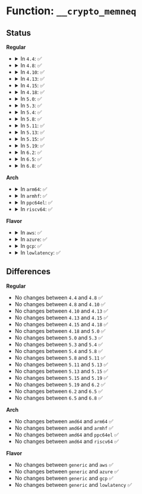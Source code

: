 # Function: <code>__crypto_memneq</code>

## Status
<b>Regular</b>
<ul>
<li>
<details>
<summary>In <code>4.4</code>: ✅</summary>

```c
long unsigned int __crypto_memneq(const void *a, const void *b, size_t size);
```

**Collision:** Unique Global

**Inline:** No

**Transformation:** False

**Instances:**

```
In crypto/memneq.c (ffffffff8139cff0)
Location: crypto/memneq.c:156
Inline: False
Direct callers:
  - security/integrity/evm/evm_main.c:evm_verify_hmac
  - crypto/asymmetric_keys/rsa.c:RSA_verify_signature
  - crypto/asymmetric_keys/rsa.c:RSA_verify_signature
```
**Symbols:**

```
ffffffff8139cff0-ffffffff8139d06e: __crypto_memneq (STB_GLOBAL)
```
</details>
</li>
<li>
<details>
<summary>In <code>4.8</code>: ✅</summary>

```c
long unsigned int __crypto_memneq(const void *a, const void *b, size_t size);
```

**Collision:** Unique Global

**Inline:** No

**Transformation:** False

**Instances:**

```
In crypto/memneq.c (ffffffff813d9eb0)
Location: crypto/memneq.c:156
Inline: False
Direct callers:
  - security/integrity/evm/evm_main.c:evm_verify_hmac
```
**Symbols:**

```
ffffffff813d9eb0-ffffffff813d9f3c: __crypto_memneq (STB_GLOBAL)
```
</details>
</li>
<li>
<details>
<summary>In <code>4.10</code>: ✅</summary>

```c
long unsigned int __crypto_memneq(const void *a, const void *b, size_t size);
```

**Collision:** Unique Global

**Inline:** No

**Transformation:** False

**Instances:**

```
In crypto/memneq.c (ffffffff813f17f0)
Location: crypto/memneq.c:156
Inline: False
Direct callers:
  - security/integrity/evm/evm_main.c:evm_verify_hmac
```
**Symbols:**

```
ffffffff813f17f0-ffffffff813f187c: __crypto_memneq (STB_GLOBAL)
```
</details>
</li>
<li>
<details>
<summary>In <code>4.13</code>: ✅</summary>

```c
long unsigned int __crypto_memneq(const void *a, const void *b, size_t size);
```

**Collision:** Unique Global

**Inline:** No

**Transformation:** False

**Instances:**

```
In crypto/memneq.c (ffffffff813fda70)
Location: crypto/memneq.c:156
Inline: False
Direct callers:
  - security/keys/encrypted-keys/encrypted.c:datablob_hmac_verify
  - security/integrity/evm/evm_main.c:evm_verify_hmac
  - crypto/rsa-pkcs1pad.c:pkcs1pad_verify_complete
  - crypto/xts.c:setkey
```
**Symbols:**

```
ffffffff813fda70-ffffffff813fdaf1: __crypto_memneq (STB_GLOBAL)
```
</details>
</li>
<li>
<details>
<summary>In <code>4.15</code>: ✅</summary>

```c
long unsigned int __crypto_memneq(const void *a, const void *b, size_t size);
```

**Collision:** Unique Global

**Inline:** No

**Transformation:** False

**Instances:**

```
In crypto/memneq.c (ffffffff81426000)
Location: crypto/memneq.c:156
Inline: False
Direct callers:
  - security/keys/encrypted-keys/encrypted.c:datablob_hmac_verify
  - security/integrity/evm/evm_main.c:evm_verify_hmac
  - crypto/rsa-pkcs1pad.c:pkcs1pad_verify_complete
  - crypto/xts.c:setkey
  - crypto/gcm.c:crypto_gcm_verify
```
**Symbols:**

```
ffffffff81426000-ffffffff81426081: __crypto_memneq (STB_GLOBAL)
```
</details>
</li>
<li>
<details>
<summary>In <code>4.18</code>: ✅</summary>

```c
long unsigned int __crypto_memneq(const void *a, const void *b, size_t size);
```

**Collision:** Unique Global

**Inline:** No

**Transformation:** False

**Instances:**

```
In crypto/memneq.c (ffffffff81458f10)
Location: crypto/memneq.c:156
Inline: False
Direct callers:
  - security/keys/encrypted-keys/encrypted.c:datablob_hmac_verify
  - security/integrity/evm/evm_main.c:evm_verify_hmac
  - crypto/rsa-pkcs1pad.c:pkcs1pad_verify_complete
  - crypto/gcm.c:crypto_gcm_verify
```
**Symbols:**

```
ffffffff81458f10-ffffffff81458f90: __crypto_memneq (STB_GLOBAL)
```
</details>
</li>
<li>
<details>
<summary>In <code>5.0</code>: ✅</summary>

```c
long unsigned int __crypto_memneq(const void *a, const void *b, size_t size);
```

**Collision:** Unique Global

**Inline:** No

**Transformation:** False

**Instances:**

```
In crypto/memneq.c (ffffffff81476400)
Location: crypto/memneq.c:156
Inline: False
Direct callers:
  - fs/crypto/keyinfo.c:find_or_insert_master_key
  - security/keys/encrypted-keys/encrypted.c:datablob_hmac_verify
  - security/integrity/evm/evm_main.c:evm_verify_hmac
  - crypto/rsa-pkcs1pad.c:pkcs1pad_verify_complete
  - crypto/gcm.c:crypto_gcm_verify
```
**Symbols:**

```
ffffffff81476400-ffffffff81476480: __crypto_memneq (STB_GLOBAL)
```
</details>
</li>
<li>
<details>
<summary>In <code>5.3</code>: ✅</summary>

```c
long unsigned int __crypto_memneq(const void *a, const void *b, size_t size);
```

**Collision:** Unique Global

**Inline:** No

**Transformation:** False

**Instances:**

```
In crypto/memneq.c (ffffffff814a4190)
Location: crypto/memneq.c:156
Inline: False
Direct callers:
  - fs/crypto/keyinfo.c:find_or_insert_master_key
  - security/keys/encrypted-keys/encrypted.c:datablob_hmac_verify
  - security/integrity/evm/evm_main.c:evm_verify_hmac
  - crypto/rsa-pkcs1pad.c:pkcs1pad_verify_complete
  - crypto/gcm.c:crypto_gcm_verify
```
**Symbols:**

```
ffffffff814a4190-ffffffff814a4210: __crypto_memneq (STB_GLOBAL)
```
</details>
</li>
<li>
<details>
<summary>In <code>5.4</code>: ✅</summary>

```c
long unsigned int __crypto_memneq(const void *a, const void *b, size_t size);
```

**Collision:** Unique Global

**Inline:** No

**Transformation:** False

**Instances:**

```
In crypto/memneq.c (ffffffff814bedc0)
Location: crypto/memneq.c:156
Inline: False
Direct callers:
  - fs/crypto/keysetup_v1.c:find_or_insert_direct_key
  - security/keys/encrypted-keys/encrypted.c:datablob_hmac_verify
  - security/integrity/evm/evm_main.c:evm_verify_hmac
  - crypto/rsa-pkcs1pad.c:pkcs1pad_verify_complete
  - crypto/gcm.c:crypto_gcm_verify
```
**Symbols:**

```
ffffffff814bedc0-ffffffff814bee40: __crypto_memneq (STB_GLOBAL)
```
</details>
</li>
<li>
<details>
<summary>In <code>5.8</code>: ✅</summary>

```c
long unsigned int __crypto_memneq(const void *a, const void *b, size_t size);
```

**Collision:** Unique Global

**Inline:** No

**Transformation:** False

**Instances:**

```
In crypto/memneq.c (ffffffff8151f510)
Location: crypto/memneq.c:156
Inline: False
Direct callers:
  - fs/crypto/keysetup_v1.c:find_or_insert_direct_key
  - security/keys/encrypted-keys/encrypted.c:datablob_hmac_verify
  - security/integrity/evm/evm_main.c:evm_verify_hmac
  - crypto/rsa-pkcs1pad.c:pkcs1pad_verify_complete
  - crypto/gcm.c:crypto_gcm_verify
  - net/mptcp/subflow.c:subflow_syn_recv_sock
```
**Symbols:**

```
ffffffff8151f510-ffffffff8151f591: __crypto_memneq (STB_GLOBAL)
```
</details>
</li>
<li>
<details>
<summary>In <code>5.11</code>: ✅</summary>

```c
long unsigned int __crypto_memneq(const void *a, const void *b, size_t size);
```

**Collision:** Unique Global

**Inline:** No

**Transformation:** False

**Instances:**

```
In crypto/memneq.c (ffffffff8153c370)
Location: crypto/memneq.c:156
Inline: False
Direct callers:
  - fs/crypto/keysetup_v1.c:find_or_insert_direct_key
  - security/keys/encrypted-keys/encrypted.c:datablob_hmac_verify
  - security/integrity/evm/evm_main.c:evm_verify_hmac
  - crypto/rsa-pkcs1pad.c:pkcs1pad_verify_complete
  - crypto/gcm.c:crypto_gcm_verify
  - net/mptcp/subflow.c:subflow_syn_recv_sock
```
**Symbols:**

```
ffffffff8153c370-ffffffff8153c3f1: __crypto_memneq (STB_GLOBAL)
```
</details>
</li>
<li>
<details>
<summary>In <code>5.13</code>: ✅</summary>

```c
long unsigned int __crypto_memneq(const void *a, const void *b, size_t size);
```

**Collision:** Unique Global

**Inline:** No

**Transformation:** False

**Instances:**

```
In crypto/memneq.c (ffffffff81544a60)
Location: crypto/memneq.c:156
Inline: False
Direct callers:
  - fs/crypto/keysetup_v1.c:find_or_insert_direct_key
  - security/keys/encrypted-keys/encrypted.c:datablob_hmac_verify
  - security/integrity/evm/evm_main.c:evm_verify_hmac
  - crypto/rsa-pkcs1pad.c:pkcs1pad_verify_complete
  - crypto/gcm.c:crypto_gcm_verify
  - net/mptcp/subflow.c:subflow_syn_recv_sock
```
**Symbols:**

```
ffffffff81544a60-ffffffff81544ade: __crypto_memneq (STB_GLOBAL)
```
</details>
</li>
<li>
<details>
<summary>In <code>5.15</code>: ✅</summary>

```c
long unsigned int __crypto_memneq(const void *a, const void *b, size_t size);
```

**Collision:** Unique Global

**Inline:** No

**Transformation:** False

**Instances:**

```
In crypto/memneq.c (ffffffff815a5200)
Location: crypto/memneq.c:156
Inline: False
Direct callers:
  - fs/crypto/keysetup_v1.c:find_or_insert_direct_key
  - security/keys/encrypted-keys/encrypted.c:datablob_hmac_verify
  - security/integrity/evm/evm_main.c:evm_verify_hmac
  - crypto/rsa-pkcs1pad.c:pkcs1pad_verify_complete
  - crypto/gcm.c:crypto_gcm_verify
  - net/mptcp/subflow.c:subflow_syn_recv_sock
```
**Symbols:**

```
ffffffff815a5200-ffffffff815a527e: __crypto_memneq (STB_GLOBAL)
```
</details>
</li>
<li>
<details>
<summary>In <code>5.19</code>: ✅</summary>

```c
long unsigned int __crypto_memneq(const void *a, const void *b, size_t size);
```

**Collision:** Unique Global

**Inline:** No

**Transformation:** False

**Instances:**

```
In lib/memneq.c (ffffffff8177c550)
Location: lib/memneq.c:164
Inline: False
Direct callers:
  - fs/crypto/keysetup_v1.c:find_or_insert_direct_key
  - security/keys/encrypted-keys/encrypted.c:datablob_hmac_verify
  - security/integrity/evm/evm_main.c:evm_verify_hmac
  - crypto/rsa-pkcs1pad.c:pkcs1pad_verify_complete
  - crypto/gcm.c:crypto_gcm_verify
  - net/mptcp/subflow.c:subflow_syn_recv_sock
```
**Symbols:**

```
ffffffff8177c550-ffffffff8177c5e7: __crypto_memneq (STB_GLOBAL)
```
</details>
</li>
<li>
<details>
<summary>In <code>6.2</code>: ✅</summary>

```c
long unsigned int __crypto_memneq(const void *a, const void *b, size_t size);
```

**Collision:** Unique Global

**Inline:** No

**Transformation:** False

**Instances:**

```
In lib/crypto/memneq.c (ffffffff817df950)
Location: lib/crypto/memneq.c:163
Inline: False
Direct callers:
  - fs/crypto/keysetup_v1.c:find_or_insert_direct_key
  - security/keys/encrypted-keys/encrypted.c:datablob_hmac_verify
  - security/integrity/evm/evm_main.c:evm_verify_hmac
  - crypto/rsa-pkcs1pad.c:pkcs1pad_verify_complete
  - crypto/gcm.c:crypto_gcm_verify
  - net/mptcp/subflow.c:subflow_syn_recv_sock
```
**Symbols:**

```
ffffffff817df950-ffffffff817df9f2: __crypto_memneq (STB_GLOBAL)
```
</details>
</li>
<li>
<details>
<summary>In <code>6.5</code>: ✅</summary>

```c
long unsigned int __crypto_memneq(const void *a, const void *b, size_t size);
```

**Collision:** Unique Global

**Inline:** No

**Transformation:** False

**Instances:**

```
In lib/crypto/memneq.c (ffffffff8181f0d0)
Location: lib/crypto/memneq.c:163
Inline: False
Direct callers:
  - fs/crypto/keysetup_v1.c:find_or_insert_direct_key
  - security/keys/encrypted-keys/encrypted.c:datablob_hmac_verify
  - security/integrity/evm/evm_main.c:evm_verify_hmac
  - crypto/rsa-pkcs1pad.c:pkcs1pad_verify_complete
  - crypto/gcm.c:crypto_gcm_verify
  - net/mptcp/subflow.c:subflow_syn_recv_sock
```
**Symbols:**

```
ffffffff8181f0d0-ffffffff8181f172: __crypto_memneq (STB_GLOBAL)
```
</details>
</li>
<li>
<details>
<summary>In <code>6.8</code>: ✅</summary>

```c
long unsigned int __crypto_memneq(const void *a, const void *b, size_t size);
```

**Collision:** Unique Global

**Inline:** No

**Transformation:** False

**Instances:**

```
In lib/crypto/memneq.c (ffffffff81865050)
Location: lib/crypto/memneq.c:163
Inline: False
Direct callers:
  - fs/crypto/keysetup_v1.c:find_or_insert_direct_key
  - security/keys/encrypted-keys/encrypted.c:datablob_hmac_verify
  - security/integrity/evm/evm_main.c:evm_verify_hmac
  - crypto/rsa-pkcs1pad.c:pkcs1pad_verify_complete
  - crypto/gcm.c:crypto_gcm_verify
  - net/mptcp/subflow.c:subflow_syn_recv_sock
```
**Symbols:**

```
ffffffff81865050-ffffffff818650f2: __crypto_memneq (STB_GLOBAL)
```
</details>
</li>
</ul>
<b>Arch</b>
<ul>
<li>
<details>
<summary>In <code>arm64</code>: ✅</summary>

```c
long unsigned int __crypto_memneq(const void *a, const void *b, size_t size);
```

**Collision:** Unique Global

**Inline:** No

**Transformation:** False

**Instances:**

```
In crypto/memneq.c (ffff8000105b7fd8)
Location: crypto/memneq.c:156
Inline: False
Direct callers:
  - fs/crypto/keysetup_v1.c:find_or_insert_direct_key
  - security/keys/encrypted-keys/encrypted.c:datablob_hmac_verify
  - security/integrity/evm/evm_main.c:evm_verify_hmac
  - crypto/rsa-pkcs1pad.c:pkcs1pad_verify_complete
  - crypto/gcm.c:crypto_gcm_verify
```
**Symbols:**

```
ffff8000105b7fd8-ffff8000105b80b0: __crypto_memneq (STB_GLOBAL)
```
</details>
</li>
<li>
<details>
<summary>In <code>armhf</code>: ✅</summary>

```c
long unsigned int __crypto_memneq(const void *a, const void *b, size_t size);
```

**Collision:** Unique Global

**Inline:** No

**Transformation:** False

**Instances:**

```
In crypto/memneq.c (c0766c44)
Location: crypto/memneq.c:156
Inline: False
Direct callers:
  - fs/crypto/keysetup_v1.c:find_or_insert_direct_key
  - security/keys/encrypted-keys/encrypted.c:datablob_hmac_verify
  - security/integrity/evm/evm_main.c:evm_verify_hmac
  - crypto/rsa-pkcs1pad.c:pkcs1pad_verify_complete
  - crypto/gcm.c:crypto_gcm_verify
```
**Symbols:**

```
c0766c44-c0766d20: __crypto_memneq (STB_GLOBAL)
```
</details>
</li>
<li>
<details>
<summary>In <code>ppc64el</code>: ✅</summary>

```c
long unsigned int __crypto_memneq(const void *a, const void *b, size_t size);
```

**Collision:** Unique Global

**Inline:** No

**Transformation:** False

**Instances:**

```
In crypto/memneq.c (c00000000073d090)
Location: crypto/memneq.c:156
Inline: False
Direct callers:
  - fs/crypto/keysetup_v1.c:find_or_insert_direct_key
  - security/keys/encrypted-keys/encrypted.c:datablob_hmac_verify
  - security/integrity/evm/evm_main.c:evm_verify_hmac
  - crypto/rsa-pkcs1pad.c:pkcs1pad_verify_complete
  - crypto/gcm.c:crypto_gcm_verify
```
**Symbols:**

```
c00000000073d090-c00000000073d15c: __crypto_memneq (STB_GLOBAL)
```
</details>
</li>
<li>
<details>
<summary>In <code>riscv64</code>: ✅</summary>

```c
long unsigned int __crypto_memneq(const void *a, const void *b, size_t size);
```

**Collision:** Unique Global

**Inline:** No

**Transformation:** False

**Instances:**

```
In crypto/memneq.c (ffffffe0003fe696)
Location: crypto/memneq.c:156
Inline: False
Direct callers:
  - fs/crypto/keysetup_v1.c:find_or_insert_direct_key
  - security/keys/encrypted-keys/encrypted.c:datablob_hmac_verify
  - security/integrity/evm/evm_main.c:evm_verify_hmac
  - crypto/rsa-pkcs1pad.c:pkcs1pad_verify_complete
  - crypto/gcm.c:crypto_gcm_verify
```
**Symbols:**

```
ffffffe0003fe696-ffffffe0003fe824: __crypto_memneq (STB_GLOBAL)
```
</details>
</li>
</ul>
<b>Flavor</b>
<ul>
<li>
<details>
<summary>In <code>aws</code>: ✅</summary>

```c
long unsigned int __crypto_memneq(const void *a, const void *b, size_t size);
```

**Collision:** Unique Global

**Inline:** No

**Transformation:** False

**Instances:**

```
In crypto/memneq.c (ffffffff814b73a0)
Location: crypto/memneq.c:156
Inline: False
Direct callers:
  - fs/crypto/keysetup_v1.c:find_or_insert_direct_key
  - security/keys/encrypted-keys/encrypted.c:datablob_hmac_verify
  - security/integrity/evm/evm_main.c:evm_verify_hmac
  - crypto/rsa-pkcs1pad.c:pkcs1pad_verify_complete
  - crypto/gcm.c:crypto_gcm_verify
```
**Symbols:**

```
ffffffff814b73a0-ffffffff814b7420: __crypto_memneq (STB_GLOBAL)
```
</details>
</li>
<li>
<details>
<summary>In <code>azure</code>: ✅</summary>

```c
long unsigned int __crypto_memneq(const void *a, const void *b, size_t size);
```

**Collision:** Unique Global

**Inline:** No

**Transformation:** False

**Instances:**

```
In crypto/memneq.c (ffffffff814a7dc0)
Location: crypto/memneq.c:156
Inline: False
Direct callers:
  - fs/crypto/keysetup_v1.c:find_or_insert_direct_key
  - security/keys/encrypted-keys/encrypted.c:datablob_hmac_verify
  - security/integrity/evm/evm_main.c:evm_verify_hmac
  - crypto/rsa-pkcs1pad.c:pkcs1pad_verify_complete
  - crypto/gcm.c:crypto_gcm_verify
```
**Symbols:**

```
ffffffff814a7dc0-ffffffff814a7e40: __crypto_memneq (STB_GLOBAL)
```
</details>
</li>
<li>
<details>
<summary>In <code>gcp</code>: ✅</summary>

```c
long unsigned int __crypto_memneq(const void *a, const void *b, size_t size);
```

**Collision:** Unique Global

**Inline:** No

**Transformation:** False

**Instances:**

```
In crypto/memneq.c (ffffffff814b3430)
Location: crypto/memneq.c:156
Inline: False
Direct callers:
  - fs/crypto/keysetup_v1.c:find_or_insert_direct_key
  - security/keys/encrypted-keys/encrypted.c:datablob_hmac_verify
  - security/integrity/evm/evm_main.c:evm_verify_hmac
  - crypto/rsa-pkcs1pad.c:pkcs1pad_verify_complete
  - crypto/gcm.c:crypto_gcm_verify
```
**Symbols:**

```
ffffffff814b3430-ffffffff814b34b0: __crypto_memneq (STB_GLOBAL)
```
</details>
</li>
<li>
<details>
<summary>In <code>lowlatency</code>: ✅</summary>

```c
long unsigned int __crypto_memneq(const void *a, const void *b, size_t size);
```

**Collision:** Unique Global

**Inline:** No

**Transformation:** False

**Instances:**

```
In crypto/memneq.c (ffffffff814cbeb0)
Location: crypto/memneq.c:156
Inline: False
Direct callers:
  - fs/crypto/keysetup_v1.c:find_or_insert_direct_key
  - security/keys/encrypted-keys/encrypted.c:datablob_hmac_verify
  - security/integrity/evm/evm_main.c:evm_verify_hmac
  - crypto/rsa-pkcs1pad.c:pkcs1pad_verify_complete
  - crypto/gcm.c:crypto_gcm_verify
```
**Symbols:**

```
ffffffff814cbeb0-ffffffff814cbf30: __crypto_memneq (STB_GLOBAL)
```
</details>
</li>
</ul>

## Differences
<b>Regular</b>
<ul>
<li>
No changes between <code>4.4</code> and <code>4.8</code> ✅
</li>
<li>
No changes between <code>4.8</code> and <code>4.10</code> ✅
</li>
<li>
No changes between <code>4.10</code> and <code>4.13</code> ✅
</li>
<li>
No changes between <code>4.13</code> and <code>4.15</code> ✅
</li>
<li>
No changes between <code>4.15</code> and <code>4.18</code> ✅
</li>
<li>
No changes between <code>4.18</code> and <code>5.0</code> ✅
</li>
<li>
No changes between <code>5.0</code> and <code>5.3</code> ✅
</li>
<li>
No changes between <code>5.3</code> and <code>5.4</code> ✅
</li>
<li>
No changes between <code>5.4</code> and <code>5.8</code> ✅
</li>
<li>
No changes between <code>5.8</code> and <code>5.11</code> ✅
</li>
<li>
No changes between <code>5.11</code> and <code>5.13</code> ✅
</li>
<li>
No changes between <code>5.13</code> and <code>5.15</code> ✅
</li>
<li>
No changes between <code>5.15</code> and <code>5.19</code> ✅
</li>
<li>
No changes between <code>5.19</code> and <code>6.2</code> ✅
</li>
<li>
No changes between <code>6.2</code> and <code>6.5</code> ✅
</li>
<li>
No changes between <code>6.5</code> and <code>6.8</code> ✅
</li>
</ul>
<b>Arch</b>
<ul>
<li>
No changes between <code>amd64</code> and <code>arm64</code> ✅
</li>
<li>
No changes between <code>amd64</code> and <code>armhf</code> ✅
</li>
<li>
No changes between <code>amd64</code> and <code>ppc64el</code> ✅
</li>
<li>
No changes between <code>amd64</code> and <code>riscv64</code> ✅
</li>
</ul>
<b>Flavor</b>
<ul>
<li>
No changes between <code>generic</code> and <code>aws</code> ✅
</li>
<li>
No changes between <code>generic</code> and <code>azure</code> ✅
</li>
<li>
No changes between <code>generic</code> and <code>gcp</code> ✅
</li>
<li>
No changes between <code>generic</code> and <code>lowlatency</code> ✅
</li>
</ul>

